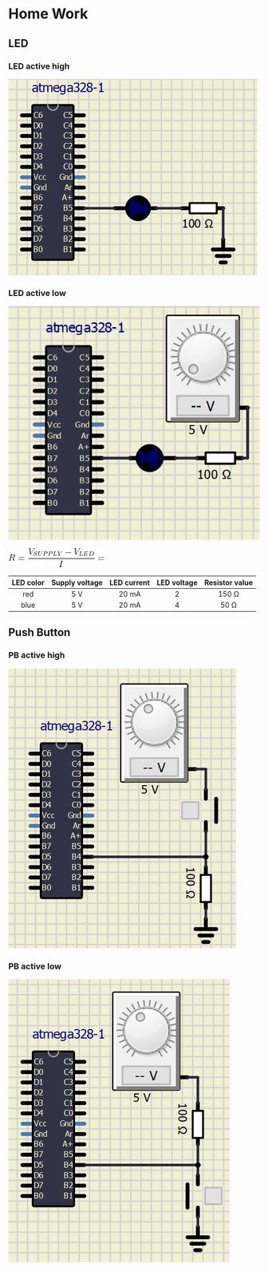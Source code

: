 
# Home Work
## LED

### LED active high

![](Images/Led_active_high.png)

### LED active low

![](Images/Led_active_low.png)

![](Images/omh_law.png)

| **LED color** | **Supply voltage** | **LED current** | **LED voltage** | **Resistor value** |
| :-: | :-: | :-: | :-: | :-: |
| red | 5&nbsp;V | 20&nbsp;mA | 2 | 150 Ω |
| blue | 5&nbsp;V | 20&nbsp;mA | 4 | 50 Ω |

## Push Button

### PB active high

![](Images/Button_active_high.png)

### PB active low 

![](Images/Button_active_low.png)
